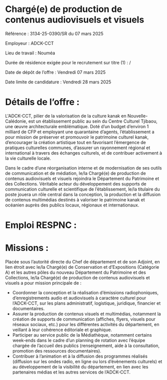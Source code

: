 # Chargé(e) de production de contenus audiovisuels et visuels

Référence : 3134-25-0390/SR du 07 mars 2025

Employeur : ADCK-CCT

Lieu de travail : Nouméa

Durée de résidence exigée pour le recrutement sur titre (1) : /

Date de dépôt de l’offre : Vendredi 07 mars 2025

Date limite de candidature : Vendredi 28 mars 2025

# Détails de l’offre :

L'ADCK-CCT, pilier de la valorisation de la culture kanak en Nouvelle-Calédonie, est un établissement public au sein du Centre Culturel Tjibaou, une œuvre architecturale emblématique. Doté d’un budget d’environ 1 milliard de CFP et employant une quarantaine d’agents, l’établissement a pour mission de préserver et promouvoir le patrimoine culturel kanak, d’encourager la création artistique tout en favorisant l’émergence de pratiques culturelles communes, d’assurer un rayonnement régional et international à travers des échanges culturels, et de contribuer activement à la vie culturelle locale.

Dans le cadre d’une réorganisation interne et de modernisation de ses outils de communication et de médiation, le/la Chargé(e) de production de contenus audiovisuels et visuels rejoindra le Département du Patrimoine et des Collections. Véritable acteur du développement des supports de communication culturelle et scientifique de l’établissement, le/la titulaire du poste jouera un rôle central dans la conception, la production et la diffusion de contenus multimédias destinés à valoriser le patrimoine kanak et océanien auprès des publics locaux, régionaux et internationaux.

# Emploi RESPNC :

# Missions :

Placée sous l’autorité directe du Chef de département et de son Adjoint, en lien étroit avec le/la Chargé(e) de Conservation et d’Expositions (Catégorie A) et les autres pôles du nouveau Département du Patrimoine et des Collections, le/la Chargé(e) de production de contenus audiovisuels et visuels a pour mission principale de :

- Coordonner la conception et la réalisation d’émissions radiophoniques, d’enregistrements audio et audiovisuels à caractère culturel pour l’ADCK-CCT, sur les plans administratif, logistique, juridique, financier et documentaires.
- Assurer la production de contenus visuels et multimédias, notamment la création de supports de communication (affiches, flyers, visuels pour réseaux sociaux, etc.) pour les différentes activités du département, en veillant à leur cohérence éditoriale et graphique.
- Participer au service public de la Médiathèque, notamment certains week-ends dans le cadre d’un planning de rotation avec l’équipe chargée de l’accueil des publics (renseignement, aide à la consultation, promotion des ressources documentaires).
- Contribuer à l’animation et à la diffusion des programmes réalisés (diffusion sur les ondes radio, en ligne ou lors d’évènements culturels) et au développement de la visibilité du département, en lien avec les partenaires médias et les autres services de l’ADCK-CCT.